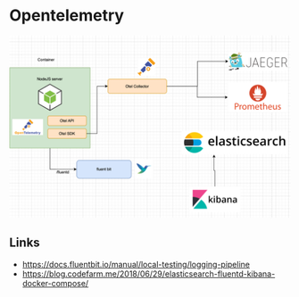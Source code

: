 # Opentelemetry

![plot](./resources/infra.png)

## Links

- https://docs.fluentbit.io/manual/local-testing/logging-pipeline
- https://blog.codefarm.me/2018/06/29/elasticsearch-fluentd-kibana-docker-compose/
